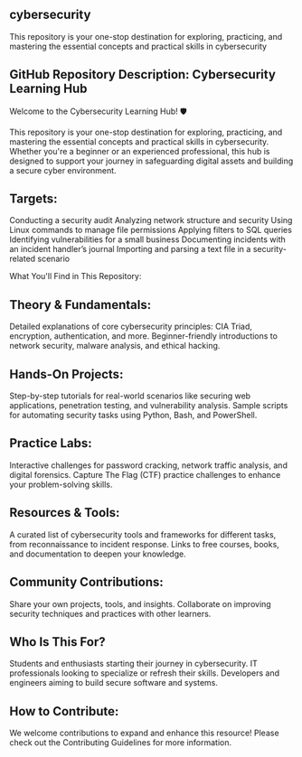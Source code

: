 ## cybersecurity
This repository is your one-stop destination for exploring, practicing, and mastering the essential concepts and practical skills in cybersecurity

## GitHub Repository Description: Cybersecurity Learning Hub
Welcome to the Cybersecurity Learning Hub! 🛡️

This repository is your one-stop destination for exploring, practicing, and mastering the essential concepts and practical skills in cybersecurity. Whether you're a beginner or an experienced professional, this hub is designed to support your journey in safeguarding digital assets and building a secure cyber environment.

## Targets:
Conducting a security audit
Analyzing network structure and security
Using Linux commands to manage file permissions
Applying filters to SQL queries
Identifying vulnerabilities for a small business
Documenting incidents with an incident handler’s journal 
Importing and parsing a text file in a security-related scenario

What You'll Find in This Repository:
## Theory & Fundamentals:

Detailed explanations of core cybersecurity principles: CIA Triad, encryption, authentication, and more.
Beginner-friendly introductions to network security, malware analysis, and ethical hacking.

## Hands-On Projects:

Step-by-step tutorials for real-world scenarios like securing web applications, penetration testing, and vulnerability analysis.
Sample scripts for automating security tasks using Python, Bash, and PowerShell.

## Practice Labs:

Interactive challenges for password cracking, network traffic analysis, and digital forensics.
Capture The Flag (CTF) practice challenges to enhance your problem-solving skills.

## Resources & Tools:

A curated list of cybersecurity tools and frameworks for different tasks, from reconnaissance to incident response.
Links to free courses, books, and documentation to deepen your knowledge.

## Community Contributions:

Share your own projects, tools, and insights.
Collaborate on improving security techniques and practices with other learners.

## Who Is This For?
Students and enthusiasts starting their journey in cybersecurity.
IT professionals looking to specialize or refresh their skills.
Developers and engineers aiming to build secure software and systems.

## How to Contribute:
We welcome contributions to expand and enhance this resource! Please check out the Contributing Guidelines for more information.

